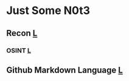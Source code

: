 # Just Some N0t3
## Recon [L](Recon/README.md)
### OSINT [L](Recon/OSINT/README.md)
## Github Markdown Language [L](markdown/README.md)
